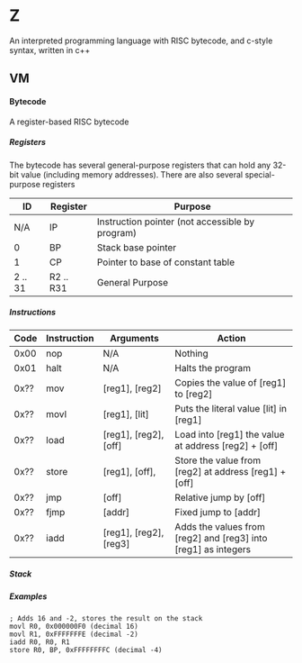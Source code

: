 # Z
An interpreted programming language with RISC bytecode, and c-style syntax, written in c++

## VM
#### Bytecode
A register-based RISC bytecode

##### Registers
The bytecode has several general-purpose registers that can hold any 32-bit value (including memory addresses).
There are also several special-purpose registers

ID      | Register      | Purpose
---     | ---           | ---
N/A     | IP            | Instruction pointer (not accessible by program)
0       | BP            | Stack base pointer
1       | CP            | Pointer to base of constant table
2 .. 31 | R2 .. R31     | General Purpose


##### Instructions

Code    | Instruction   | Arguments                 | Action
---     | ---           | ---                       | ---
0x00    | nop           | N/A                       | Nothing
0x01    | halt          | N/A                       | Halts the program
0x??    | mov           | [reg1], [reg2]            | Copies the value of [reg1] to [reg2]
0x??    | movl          | [reg1], [lit]             | Puts the literal value [lit] in [reg1]
0x??    | load          | [reg1], [reg2], [off]     | Load into [reg1] the value at address [reg2] + [off]
0x??    | store         | [reg1], [off],            | Store the value from [reg2] at address [reg1] + [off]
0x??    | jmp           | [off]                     | Relative jump by [off]
0x??    | fjmp          | [addr]                    | Fixed jump to [addr]
0x??    | iadd          | [reg1], [reg2], [reg3]    | Adds the values from [reg2] and [reg3] into [reg1] as integers


##### Stack

##### Examples
```
; Adds 16 and -2, stores the result on the stack
movl R0, 0x000000F0 (decimal 16)
movl R1, 0xFFFFFFFE (decimal -2)
iadd R0, R0, R1
store R0, BP, 0xFFFFFFFFC (decimal -4)
```